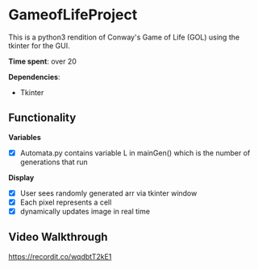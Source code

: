 # GameofLifeProject

This is a python3 rendition of Conway's Game of Life (GOL) using the tkinter for the GUI.

**Time spent**: over 20

**Dependencies**:
- Tkinter

## Functionality

**Variables**
- [x] Automata.py contains variable L in mainGen() which is the number of generations that run

**Display**
- [x] User sees randomly generated arr via tkinter window
- [x] Each pixel represents a cell
- [x] dynamically updates image in real time

## Video Walkthrough


https://recordit.co/wqdbtT2kE1
